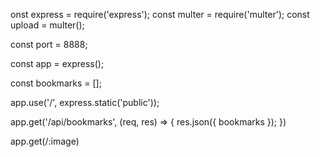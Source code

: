onst express = require('express');
const multer  = require('multer');
const upload = multer();

const port = 8888;

const app = express();

const bookmarks = [];

app.use('/', express.static('public'));

app.get('/api/bookmarks', (req, res) => {
    res.json({ bookmarks });
})


app.get(/:image)

